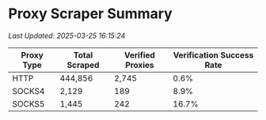 # Proxy Scraper Summary

_Last Updated: 2025-03-25 16:15:24_

| Proxy Type | Total Scraped | Verified Proxies | Verification Success Rate |
|------------|--------------|------------------|--------------------------|
| HTTP | 444,856 | 2,745 | 0.6% |
| SOCKS4 | 2,129 | 189 | 8.9% |
| SOCKS5 | 1,445 | 242 | 16.7% |
